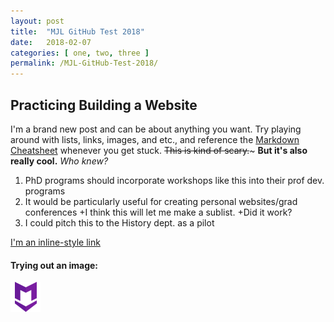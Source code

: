 ```yaml
---
layout: post
title:  "MJL GitHub Test 2018"
date:   2018-02-07
categories: [ one, two, three ]
permalink: /MJL-GitHub-Test-2018/
---
```



## Practicing Building a Website

I'm a brand new post and can be about anything you want. Try playing around with lists, links, images, and etc., and reference the [Markdown Cheatsheet](https://github.com/mnyrop/nycdh-jekyll/blob/master/docs/markdown-cheatsheet.md) whenever you get stuck.
~~This is kind of scary.~~~
**But it's also really cool.**
_Who knew?_
1.  PhD programs should incorporate workshops like this into their prof dev. programs
2.  It would be particularly useful for creating personal websites/grad conferences
  +I think this will let me make a sublist.
  +Did it work?
3.  I could pitch this to the History dept. as a pilot

[I'm an inline-style link](http://history.columbia.edu/graduate/graduate-history-association/)

#### Trying out an image:
![alt text](https://github.com/adam-p/markdown-here/raw/master/src/common/images/icon48.png "Logo Title Text 1")
